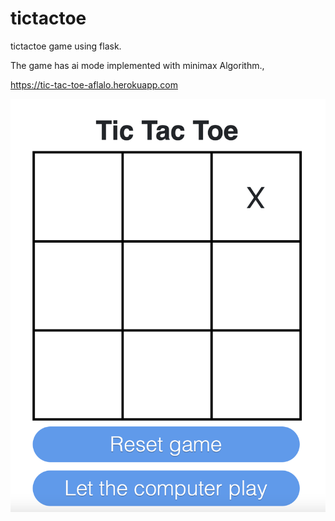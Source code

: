 # tictactoe
tictactoe game using flask.

The game has ai mode implemented with minimax Algorithm.,

https://tic-tac-toe-aflalo.herokuapp.com

![](./board.png)

